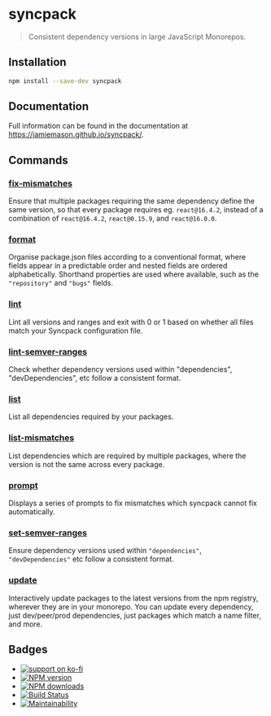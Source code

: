 # syncpack

> Consistent dependency versions in large JavaScript Monorepos.

## Installation

```bash
npm install --save-dev syncpack
```

## Documentation

Full information can be found in the documentation at https://jamiemason.github.io/syncpack/.

## Commands

### [fix-mismatches](https://jamiemason.github.io/syncpack/fix-mismatches)

Ensure that multiple packages requiring the same dependency define the same version, so that every
package requires eg. `react@16.4.2`, instead of a combination of `react@16.4.2`, `react@0.15.9`, and
`react@16.0.0`.

### [format](https://jamiemason.github.io/syncpack/format)

Organise package.json files according to a conventional format, where fields appear in a predictable
order and nested fields are ordered alphabetically. Shorthand properties are used where available,
such as the `"repository"` and `"bugs"` fields.

### [lint](https://jamiemason.github.io/syncpack/lint)

Lint all versions and ranges and exit with 0 or 1 based on whether all files match your Syncpack
configuration file.

### [lint-semver-ranges](https://jamiemason.github.io/syncpack/lint-semver-ranges)

Check whether dependency versions used within "dependencies", "devDependencies", etc follow a
consistent format.

### [list](https://jamiemason.github.io/syncpack/list)

List all dependencies required by your packages.

### [list-mismatches](https://jamiemason.github.io/syncpack/list-mismatches)

List dependencies which are required by multiple packages, where the version is not the same across
every package.

### [prompt](https://jamiemason.github.io/syncpack/prompt)

Displays a series of prompts to fix mismatches which syncpack cannot fix automatically.

### [set-semver-ranges](https://jamiemason.github.io/syncpack/set-semver-ranges)

Ensure dependency versions used within `"dependencies"`, `"devDependencies"` etc follow a consistent
format.

### [update](https://jamiemason.github.io/syncpack/update)

Interactively update packages to the latest versions from the npm registry, wherever they are in
your monorepo. You can update every dependency, just dev/peer/prod dependencies, just packages which
match a name filter, and more.

## Badges

- [![support on ko-fi](https://ko-fi.com/img/githubbutton_sm.svg)](https://ko-fi.com/C0C4PY4P)
- [![NPM version](http://img.shields.io/npm/v/syncpack.svg?style=flat-square)](https://www.npmjs.com/package/syncpack)
- [![NPM downloads](http://img.shields.io/npm/dm/syncpack.svg?style=flat-square)](https://www.npmjs.com/package/syncpack)
- [![Build Status](https://img.shields.io/github/actions/workflow/status/JamieMason/syncpack/ci.yaml?branch=master)](https://github.com/JamieMason/syncpack/actions)
- [![Maintainability](https://api.codeclimate.com/v1/badges/516439365fdd0e3c6526/maintainability)](https://codeclimate.com/github/JamieMason/syncpack/maintainability)
